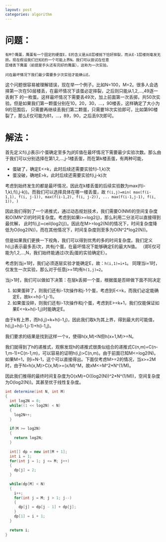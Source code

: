 ```yaml
---
layout: post
categories: algorithm
---
```


# 问题：
```
有M个鹰蛋，鹰蛋有一个固定的硬度E，E的含义是从E层楼抛下恰好摔裂，而从E-1层楼则毫发无损。现在假设我们已知E的一个可能上界N。我们可以尝试在任意
层楼丢下鹰蛋（前提是手头还有完好的鹰蛋），这称为一次实验。

问在最坏情况下我们最少需要多少次实验才能确认E。
```

这个问题很容易被理解错误，现在举一个例子。比如N=100，M=2。很多人会选择第一次在50层楼丢，在最坏情况下该蛋必定摔裂，之后则只能从1,2,...,49逐一丢剩下
的一枚蛋。这样最坏情况下需要丢49次，加上前面第一次丢掷，共50次实验。但是如果我们第一颗蛋分别在10，20，30，...，90楼丢，这样确定了大小为9的范围后，
只需要再继续丢我们第二颗蛋，只需要18次实验即可，比如第90楼裂了，那么E仅可能为81，...，89，90，之后丢9次即可。

# 解法：

首先定义f(i,j)表示i个蛋确定至多为j的E值在最坏情况下需要最少实验次数。那么由于我们可以分别选择在第1,2,...,j-1楼丢蛋，而在第k楼丢蛋，有两种可能，
- 蛋破了，确定E<=k，此时后续还需要实验f(i-1,k)次
- 蛋没破，确地E>k，此时后续还需要实验f(i,j-k)次

考虑到始终发生的都是最坏情况，因此在k楼丢蛋的后续实验数为max(f(i-1,k),f(i,j-k))。而我们可以选择具体在哪一楼丢蛋，故
`
f(i,j)=min(
  max(f(i-1,1), f(i, j-1)),
  max(f(i-1,2), f(i, j-2)),
  ...
  max(f(i-1,j-1), f(i, 1)),
)
`

因此我们得到了一个递推式，通过动态规划技术，我们需要O(NM)的空间复杂度和O(MN^2)的时间复杂度。考虑到如果i>=log2(j)，那么利用二分法可以直接得到最优解，
此时f(i,j)=ceil(log2(j))。因此在M>=log2(N)的情况下，时间复杂度降低为O(log2(N))，而在其他情况下，时间复杂度则至多为O(N^2*log2(N))。

但是如果我们更换一下视角，我们可以得到优秀的多的时间复杂度。我们定义h(i,j)表示最多丢i次，共有j个蛋，在最坏情况下能够确定E的最大N值。
（即E仅可能为1,2,...,N，我们始终能通过i次丢j蛋的实验确定E）。

考虑到当j=1时，我们必须逐层实验才能确定E，故：`h(i,1)=i+1`。
同理当i=1时，仅发生一次实验，那么对于任意j>=1均有`h(1,j)=2`。

当j>1时，我们可以做如下决策：在层k丢掷一个蛋，根据蛋是否碎做下面不同决定
1. 如果蛋碎了，则我们还有i-1次操作和j-1个蛋，考虑到E<=k，而我们必定能确定E，故k<=h(i-1,j-1)。
2. 如果蛋没碎，则我们还有i-1次操作和j个蛋，考虑到E>=k+1，我们仅能保证如果E<=k+h(i-1,j)时能确定E。

由于k有上界，而h(i,j)=k+h(i-1,j)，因此我们取k为其上界，得到最大的可能值，h(i,j)=h(i-1,j-1)+h(i-1,j)。

我们要求的结果是找到这样一个x，使得h(x,M)<N但h(x+1,M)>=N。

我们就得到了h的递推式，观察发现h的递推式很类似组合的递推式C(n,m)=C(n-1,m-1)+C(n-1,m)，可以容易的证明h(i,j)>C(n,m)。由于前面已知M<=log2(N)。
如果M=1，则i=N-1，这个可以直接得出。下面仅考虑M>=2的情况，当x>=2M时，由于N>h(x,M)>C(x,M)>=(x/M)^M，故xM<=M^2\*N^(1/M)。

因此我们推得的最终时间复杂度为O(xM)=O((log2(N))^2\*N^(1/M))，空间复杂度为O(log2(N))。其甚至优于线性复杂度。

```java
int determine(int N, int M)
{
  int log2N = 0;
  while((1 << log2N) < N)
  {
    log2N++;
  }
  
  if(M >= log2N)
  {
    return log2N;
  }
  
  int[] dp = new int[M + 1];
  int i = 1;
  for(int j = 1; j <= M; j++)
  {
    dp[j] = 2;
  }
  
  while(dp[M] < N)
  {
    i++;
    for(int j = M; j > 1; j--)
    {
      dp[j] = dp[j - 1] + dp[j];
    }
    dp[1] = i + 1;
  }
  
  return i;
}
```
